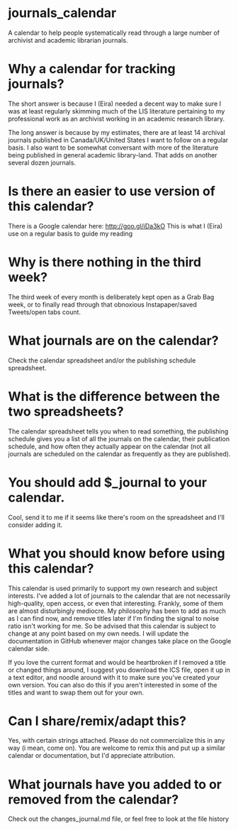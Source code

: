 journals_calendar
=================

A calendar to help people systematically read through a large number of archivist and academic librarian journals.

# Why a calendar for tracking journals?
The short answer is because I (Eira) needed a decent way to make sure I was at least regularly skimming much of the LIS literature pertaining to my professional work as an archivist working in an academic research library.

The long answer is because by my estimates, there are at least 14 archival journals published in Canada/UK/United States I want to follow on a regular basis. I also want to be somewhat conversant with more of the literature being published in general academic library-land. That adds on another several dozen journals.

# Is there an easier to use version of this calendar?
There is a Google calendar here: http://goo.gl/iDa3kO This is what I (Eira) use on a regular basis to guide my reading

# Why is there nothing in the third week?
The third week of every month is deliberately kept open as a Grab Bag week, or to finally read through that obnoxious Instapaper/saved Tweets/open tabs count. 

# What journals are on the calendar?
Check the calendar spreadsheet and/or the publishing schedule spreadsheet.

# What is the difference between the two spreadsheets?
The calendar spreadsheet tells you when to read something, the publishing schedule gives you a list of all the journals on the calendar, their publication schedule, and how often they actually appear on the calendar (not all journals are scheduled on the calendar as frequently as they are published).

# You should add $_journal to your calendar.
Cool, send it to me if it seems like there's room on the spreadsheet and I'll consider adding it.

# What you should know before using this calendar?
This calendar is used primarily to support my own research and subject interests. I've added a lot of journals to the calendar that are not necessarily high-quality, open access, or even that interesting. Frankly, some of them are almost disturbingly mediocre. My philosophy has been to add as much as I can find now, and remove titles later if I'm finding the signal to noise ratio isn't working for me. So be advised that this calendar is subject to change at any point based on my own needs. I will update the documentation in GitHub whenever major changes take place on the Google calendar side.

If you love the current format and would be heartbroken if I removed a title or changed things around, I suggest you download the ICS file, open it up in a text editor, and noodle around with it to make sure you've created your own version. You can also do this if you aren't interested in some of the titles and want to swap them out for your own.

# Can I share/remix/adapt this?
Yes, with certain strings attached. Please do not commercialize this in any way (i mean, come on). You are welcome to remix this and put up a similar calendar or documentation, but I'd appreciate attribution. 

# What journals have you added to or removed from the calendar?
Check out the changes_journal.md file, or feel free to look at the file history